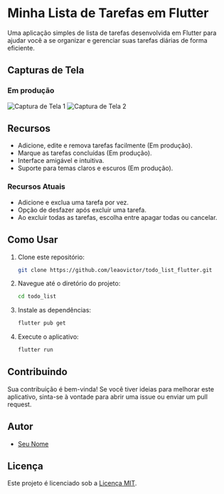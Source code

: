 # Minha Lista de Tarefas em Flutter

Uma aplicação simples de lista de tarefas desenvolvida em Flutter para ajudar você a se organizar e gerenciar suas tarefas diárias de forma eficiente.

## Capturas de Tela

### Em produção
![Captura de Tela 1](screenshots/screenshot1.png)
![Captura de Tela 2](screenshots/screenshot2.png)

## Recursos

- Adicione, edite e remova tarefas facilmente (Em produção).
- Marque as tarefas concluídas (Em produção).
- Interface amigável e intuitiva.
- Suporte para temas claros e escuros (Em produção).

### Recursos Atuais

- Adicione e exclua uma tarefa por vez.
- Opção de desfazer após excluir uma tarefa.
- Ao excluir todas as tarefas, escolha entre apagar todas ou cancelar.


## Como Usar

1. Clone este repositório:

    ```bash
    git clone https://github.com/leaovictor/todo_list_flutter.git
    ```

2. Navegue até o diretório do projeto:

    ```bash
    cd todo_list
    ```

3. Instale as dependências:

    ```bash
    flutter pub get
    ```

4. Execute o aplicativo:

    ```bash
    flutter run
    ```

## Contribuindo

Sua contribuição é bem-vinda! Se você tiver ideias para melhorar este aplicativo, sinta-se à vontade para abrir uma issue ou enviar um pull request.

## Autor

- [Seu Nome](https://github.com/seu-usuario)

## Licença

Este projeto é licenciado sob a [Licença MIT](LICENSE).

